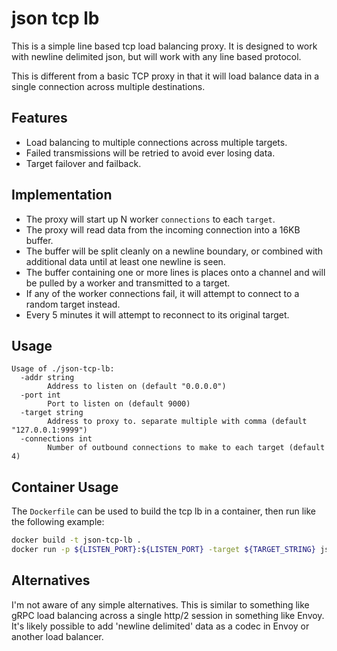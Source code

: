 # json tcp lb

This is a simple line based tcp load balancing proxy.  It is designed to work with newline
delimited json, but will work with any line based protocol.

This is different from a basic TCP proxy in that it will load balance data in a
single connection across multiple destinations.

## Features

* Load balancing to multiple connections across multiple targets.
* Failed transmissions will be retried to avoid ever losing data.
* Target failover and failback.

## Implementation

* The proxy will start up N worker `connections` to each `target`.
* The proxy will read data from the incoming connection into a 16KB buffer.
* The buffer will be split cleanly on a newline boundary, or combined with additional data until at least one newline is seen.
* The buffer containing one or more lines is places onto a channel and will be pulled by a worker and transmitted to a target.
* If any of the worker connections fail, it will attempt to connect to a random target instead.
* Every 5 minutes it will attempt to reconnect to its original target.

## Usage

    Usage of ./json-tcp-lb:
      -addr string
            Address to listen on (default "0.0.0.0")
      -port int
            Port to listen on (default 9000)
      -target string
            Address to proxy to. separate multiple with comma (default "127.0.0.1:9999")
      -connections int
            Number of outbound connections to make to each target (default 4)

## Container Usage

The `Dockerfile` can be used to build the tcp lb in a container, then run like the following example:
```bash
docker build -t json-tcp-lb .
docker run -p ${LISTEN_PORT}:${LISTEN_PORT} -target ${TARGET_STRING} json-tcp-lb
```

## Alternatives

I'm not aware of any simple alternatives.  This is similar to something like
gRPC load balancing across a single http/2 session in something like Envoy.
It's likely possible to add 'newline delimited' data as a codec in Envoy or
another load balancer.
